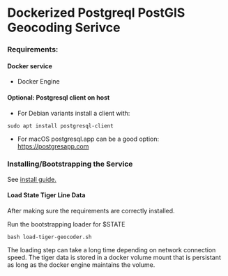 # Dockerized Postgreql PostGIS Geocoding Serivce

### Requirements:
#### Docker service
  - Docker Engine
#### Optional: Postgresql client on host
  - For Debian variants install a client with:

```
sudo apt install postgresql-client
```

  - For macOS postgresql.app can be a good option: https://postgresapp.com

### Installing/Bootstrapping the Service
See [install guide.](INSTALL.md "Installing - Geopostgister")

#### Load State Tiger Line Data
After making sure the requirements are correctly installed.

Run the bootstrapping loader for $STATE

```
bash load-tiger-geocoder.sh
```

The loading step can take a long time depending on network connection speed. The tiger data 
is stored in a docker volume mount that is persistant as long as the docker engine maintains
the volume.

